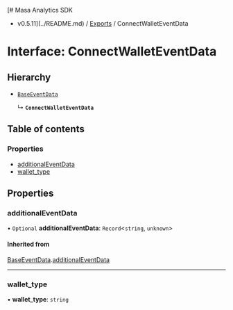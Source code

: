 [# Masa Analytics SDK
 - v0.5.11](../README.md) / [Exports](../modules.md) / ConnectWalletEventData

# Interface: ConnectWalletEventData

## Hierarchy

- [`BaseEventData`](BaseEventData.md)

  ↳ **`ConnectWalletEventData`**

## Table of contents

### Properties

- [additionalEventData](ConnectWalletEventData.md#additionaleventdata)
- [wallet\_type](ConnectWalletEventData.md#wallet_type)

## Properties

### additionalEventData

• `Optional` **additionalEventData**: `Record`\<`string`, `unknown`\>

#### Inherited from

[BaseEventData](BaseEventData.md).[additionalEventData](BaseEventData.md#additionaleventdata)

___

### wallet\_type

• **wallet\_type**: `string`
